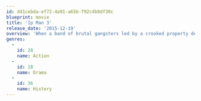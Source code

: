 ```yaml
---
id: d41cebda-ef72-4a91-a65b-f92c4b0df30c
blueprint: movie
title: 'Ip Man 3'
release_date: '2015-12-19'
overview: 'When a band of brutal gangsters led by a crooked property developer make a play to take over the city, Master Ip is forced to take a stand.'
genres:
  -
    id: 28
    name: Action
  -
    id: 18
    name: Drama
  -
    id: 36
    name: History
---
```


